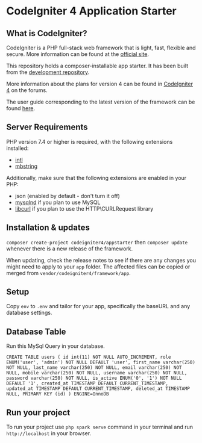 # CodeIgniter 4 Application Starter

## What is CodeIgniter?

CodeIgniter is a PHP full-stack web framework that is light, fast, flexible and secure.
More information can be found at the [official site](https://codeigniter.com).

This repository holds a composer-installable app starter.
It has been built from the
[development repository](https://github.com/codeigniter4/CodeIgniter4).

More information about the plans for version 4 can be found in [CodeIgniter 4](https://forum.codeigniter.com/forumdisplay.php?fid=28) on the forums.

The user guide corresponding to the latest version of the framework can be found
[here](https://codeigniter4.github.io/userguide/).

## Server Requirements

PHP version 7.4 or higher is required, with the following extensions installed:

- [intl](http://php.net/manual/en/intl.requirements.php)
- [mbstring](http://php.net/manual/en/mbstring.installation.php)

Additionally, make sure that the following extensions are enabled in your PHP:

- json (enabled by default - don't turn it off)
- [mysqlnd](http://php.net/manual/en/mysqlnd.install.php) if you plan to use MySQL
- [libcurl](http://php.net/manual/en/curl.requirements.php) if you plan to use the HTTP\CURLRequest library

## Installation & updates

`composer create-project codeigniter4/appstarter` then `composer update` whenever
there is a new release of the framework.

When updating, check the release notes to see if there are any changes you might need to apply
to your `app` folder. The affected files can be copied or merged from
`vendor/codeigniter4/framework/app`.

## Setup

Copy `env` to `.env` and tailor for your app, specifically the baseURL
and any database settings.

## Database Table

Run this MySql Query in your database. 

`CREATE TABLE users (
	id int(11) NOT NULL AUTO_INCREMENT,
	role ENUM('user', 'admin') NOT NULL DEFAULT 'user',
	first_name varchar(250) NOT NULL,
	last_name varchar(250) NOT NULL,
	email varchar(250) NOT NULL,
	mobile varchar(250) NOT NULL,
	username varchar(250) NOT NULL,
	password varchar(250) NOT NULL,
	is_active ENUM('0', '1') NOT NULL DEFAULT '1',
	created_at TIMESTAMP DEFAULT CURRENT_TIMESTAMP,
	updated_at TIMESTAMP DEFAULT CURRENT_TIMESTAMP,
	deleted_at TIMESTAMP NULL,
	PRIMARY KEY (id)
) ENGINE=InnoDB`

## Run your project

To run your project use `php spark serve` command in your terminal and run `http://localhost` in your browser.

